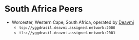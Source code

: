 # South Africa Peers

* Worcester, Western Cape, South Africa, operated by [Deavmi](https://deavmi.assigned.network)
    * `tcp://yggdrasil.deavmi.assigned.network:2000`
    * `tls://yggdrasil.deavmi.assigned.network:2001`

